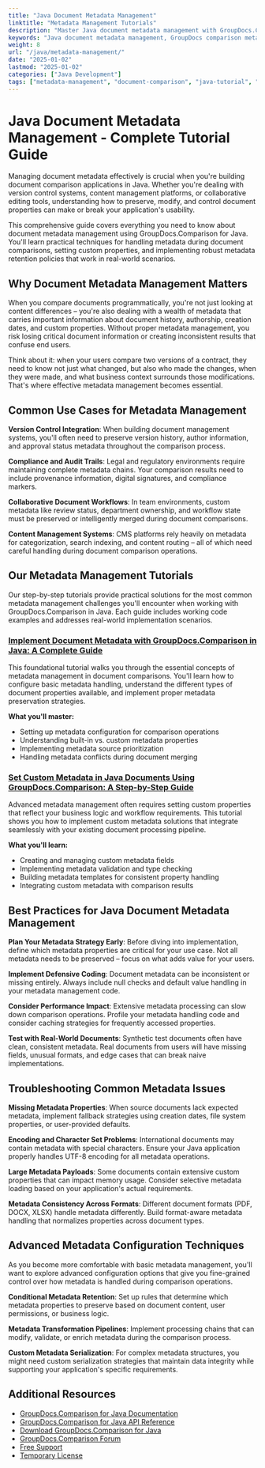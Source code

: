 ```yaml
---
title: "Java Document Metadata Management"
linktitle: "Metadata Management Tutorials"
description: "Master Java document metadata management with GroupDocs.Comparison. Learn to set custom properties, configure retention policies, and handle metadata in document comparisons."
keywords: "Java document metadata management, GroupDocs comparison metadata tutorial, Java document properties management, document metadata retention Java, custom metadata Java"
weight: 8
url: "/java/metadata-management/"
date: "2025-01-02"
lastmod: "2025-01-02"
categories: ["Java Development"]
tags: ["metadata-management", "document-comparison", "java-tutorial", "groupdocs"]
---
```


# Java Document Metadata Management - Complete Tutorial Guide

Managing document metadata effectively is crucial when you're building document comparison applications in Java. Whether you're dealing with version control systems, content management platforms, or collaborative editing tools, understanding how to preserve, modify, and control document properties can make or break your application's usability.

This comprehensive guide covers everything you need to know about document metadata management using GroupDocs.Comparison for Java. You'll learn practical techniques for handling metadata during document comparisons, setting custom properties, and implementing robust metadata retention policies that work in real-world scenarios.

## Why Document Metadata Management Matters

When you compare documents programmatically, you're not just looking at content differences – you're also dealing with a wealth of metadata that carries important information about document history, authorship, creation dates, and custom properties. Without proper metadata management, you risk losing critical document information or creating inconsistent results that confuse end users.

Think about it: when your users compare two versions of a contract, they need to know not just what changed, but also who made the changes, when they were made, and what business context surrounds those modifications. That's where effective metadata management becomes essential.

## Common Use Cases for Metadata Management

**Version Control Integration**: When building document management systems, you'll often need to preserve version history, author information, and approval status metadata throughout the comparison process.

**Compliance and Audit Trails**: Legal and regulatory environments require maintaining complete metadata chains. Your comparison results need to include provenance information, digital signatures, and compliance markers.

**Collaborative Document Workflows**: In team environments, custom metadata like review status, department ownership, and workflow state must be preserved or intelligently merged during document comparisons.

**Content Management Systems**: CMS platforms rely heavily on metadata for categorization, search indexing, and content routing – all of which need careful handling during document comparison operations.

## Our Metadata Management Tutorials

Our step-by-step tutorials provide practical solutions for the most common metadata management challenges you'll encounter when working with GroupDocs.Comparison in Java. Each guide includes working code examples and addresses real-world implementation scenarios.

### [Implement Document Metadata with GroupDocs.Comparison in Java: A Complete Guide](./implement-metadata-groupdocs-comparison-java-guide/)

This foundational tutorial walks you through the essential concepts of metadata management in document comparisons. You'll learn how to configure basic metadata handling, understand the different types of document properties available, and implement proper metadata preservation strategies.

**What you'll master:**
- Setting up metadata configuration for comparison operations
- Understanding built-in vs. custom metadata properties
- Implementing metadata source prioritization
- Handling metadata conflicts during document merging

### [Set Custom Metadata in Java Documents Using GroupDocs.Comparison: A Step-by-Step Guide](./groupdocs-comparison-java-custom-metadata-guide/)

Advanced metadata management often requires setting custom properties that reflect your business logic and workflow requirements. This tutorial shows you how to implement custom metadata solutions that integrate seamlessly with your existing document processing pipeline.

**What you'll learn:**
- Creating and managing custom metadata fields
- Implementing metadata validation and type checking
- Building metadata templates for consistent property handling
- Integrating custom metadata with comparison results

## Best Practices for Java Document Metadata Management

**Plan Your Metadata Strategy Early**: Before diving into implementation, define which metadata properties are critical for your use case. Not all metadata needs to be preserved – focus on what adds value for your users.

**Implement Defensive Coding**: Document metadata can be inconsistent or missing entirely. Always include null checks and default value handling in your metadata management code.

**Consider Performance Impact**: Extensive metadata processing can slow down comparison operations. Profile your metadata handling code and consider caching strategies for frequently accessed properties.

**Test with Real-World Documents**: Synthetic test documents often have clean, consistent metadata. Real documents from users will have missing fields, unusual formats, and edge cases that can break naive implementations.

## Troubleshooting Common Metadata Issues

**Missing Metadata Properties**: When source documents lack expected metadata, implement fallback strategies using creation dates, file system properties, or user-provided defaults.

**Encoding and Character Set Problems**: International documents may contain metadata with special characters. Ensure your Java application properly handles UTF-8 encoding for all metadata operations.

**Large Metadata Payloads**: Some documents contain extensive custom properties that can impact memory usage. Consider selective metadata loading based on your application's actual requirements.

**Metadata Consistency Across Formats**: Different document formats (PDF, DOCX, XLSX) handle metadata differently. Build format-aware metadata handling that normalizes properties across document types.

## Advanced Metadata Configuration Techniques

As you become more comfortable with basic metadata management, you'll want to explore advanced configuration options that give you fine-grained control over how metadata is handled during comparison operations.

**Conditional Metadata Retention**: Set up rules that determine which metadata properties to preserve based on document content, user permissions, or business logic.

**Metadata Transformation Pipelines**: Implement processing chains that can modify, validate, or enrich metadata during the comparison process.

**Custom Metadata Serialization**: For complex metadata structures, you might need custom serialization strategies that maintain data integrity while supporting your application's specific requirements.

## Additional Resources

- [GroupDocs.Comparison for Java Documentation](https://docs.groupdocs.com/comparison/java/)
- [GroupDocs.Comparison for Java API Reference](https://reference.groupdocs.com/comparison/java/)
- [Download GroupDocs.Comparison for Java](https://releases.groupdocs.com/comparison/java/)
- [GroupDocs.Comparison Forum](https://forum.groupdocs.com/c/comparison)
- [Free Support](https://forum.groupdocs.com/)
- [Temporary License](https://purchase.groupdocs.com/temporary-license/)
